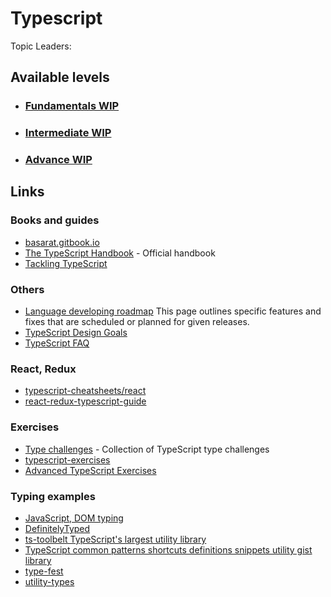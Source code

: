 # Typescript

Topic Leaders:

## Available levels

- ### [Fundamentals WIP](fundamentals.md)
- ### [Intermediate WIP](intermediate.md)
- ### [Advance WIP](advance.md)

## Links

### Books and guides

- [basarat.gitbook.io](https://basarat.gitbook.io/typescript/)
- [The TypeScript Handbook](https://www.typescriptlang.org/docs/handbook/intro.html) - Official handbook
- [Tackling TypeScript](https://exploringjs.com/tackling-ts/toc.html)

### Others

- [Language developing roadmap](https://github.com/microsoft/TypeScript/wiki/Roadmap) This page outlines specific
  features and fixes that are scheduled or planned for given releases.
- [TypeScript Design Goals](https://github.com/microsoft/TypeScript/wiki/TypeScript-Design-Goals)
- [TypeScript FAQ](https://github.com/microsoft/TypeScript/wiki/FAQ)

### React, Redux

- [typescript-cheatsheets/react](https://github.com/typescript-cheatsheets/react)
- [react-redux-typescript-guide](https://github.com/piotrwitek/react-redux-typescript-guide)

### Exercises

- [Type challenges](https://github.com/type-challenges/type-challenges) - Collection of TypeScript type challenges
- [typescript-exercises](https://github.com/typescript-exercises/typescript-exercises)
- [Advanced TypeScript Exercises](https://dev.to/macsikora/advanced-typescript-exercises-question-1-45k4)

### Typing examples

- [JavaScript, DOM typing](https://github.com/microsoft/TypeScript/tree/main/src/lib)
- [DefinitelyTyped](https://github.com/DefinitelyTyped/DefinitelyTyped)
- [ts-toolbelt TypeScript's largest utility library](https://github.com/millsp/ts-toolbelt)
- [TypeScript common patterns shortcuts definitions snippets utility gist library
  ](https://github.com/joonhocho/tsdef)
- [type-fest](https://github.com/sindresorhus/type-fest)
- [utility-types](https://github.com/piotrwitek/utility-types)
